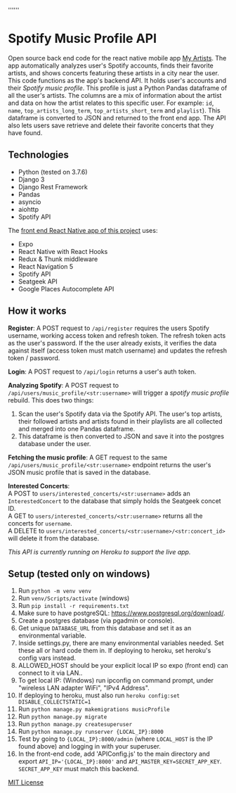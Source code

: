 ''''''

# Spotify Music Profile API
Open source back end code for the react native mobile app [My Artists](https://github.com/samkovaly/My-Artists-App). The app automatically analyzes user's Spotify accounts, finds their favorite artists, and shows concerts featuring these artists in a city near the user. This code functions as the app's backend API. It holds user's accounts and their *Spotify music profile*. This profile is just a Python Pandas dataframe of all the user's artists. The columns are a mix of information about the artist and data on how the artist relates to this specific user. For example: ```id```, ```name```, ```top_artists_long_term```, ```top_artists_short_term``` and ```playlist```). This dataframe is converted to JSON and returned to the front end app. The API also lets users save retrieve and delete their favorite concerts that they have found.


## Technologies
* Python (tested on 3.7.6)
* Django 3
* Django Rest Framework
* Pandas
* asyncio
* aiohttp
* Spotify API

The [front end React Native app of this project](https://github.com/samkovaly/My-Artists-App) uses:
* Expo
* React Native with React Hooks
* Redux & Thunk middleware
* React Navigation 5
* Spotify API
* Seatgeek API
* Google Places Autocomplete API

## How it works
**Register**: A POST request to ```/api/register``` requires the users Spotify username, working access token and refresh token. The refresh token acts as the user's password. If the the user already exists, it verifies the data against itself (access token must match username) and updates the refresh token / password.

**Login**: A POST request to ```/api/login``` returns a user's auth token.

**Analyzing Spotify**: A POST request to ```/api/users/music_profile/<str:username>``` will trigger a *spotify music profile* rebuild. This does two things:
1. Scan the user's Spotify data via the Spotify API. The user's top artists, their followed artists and artists found in their playlists are all collected and merged into one Pandas dataframe.
1. This dataframe is then converted to JSON and save it into the postgres database under the user.

**Fetching the music profile**: A GET request to the same ```/api/users/music_profile/<str:username>``` endpoint returns the user's JSON music profile that is saved in the database.

**Interested Concerts**: <br>
A POST to ```users/interested_concerts/<str:username>``` adds an ```InterestedConcert``` to the database that simply holds the Seatgeek concet ID.<br>
A GET to ```users/interested_concerts/<str:username>``` returns all the concerts for ```username```.<br>
A DELETE to ```users/interested_concerts/<str:username>/<str:concert_id>``` will delete it from the database.

*This API is currently running on Heroku to support the live app.* 

## Setup (tested only on windows)
1. Run `python -m venv venv`
1. Run `venv/Scripts/activate` (windows)
1. Run `pip install -r requirements.txt`
1. Make sure to have postgreSQL: https://www.postgresql.org/download/.
1. Create a postgres database (via pgadmin or console).
1. Get unique `DATABASE_URL` from this database and set it as an environmental variable.
1. Inside settings.py, there are many environmental variables needed. Set these all or hard code them in. If deploying to heroku, set heroku's config vars instead.
1. ALLOWED_HOST should be your explicit local IP so expo (front end) can connect to it via LAN..
1. To get local IP: (Windows) run ipconfig on command prompt, under "wireless LAN adapter WiFi", "IPv4 Address".
1. If deploying to heroku, must also run `heroku config:set DISABLE_COLLECTSTATIC=1`
1. Run `python manage.py makemigrations musicProfile`
1. Run `python manage.py migrate`
1. Run `python manage.py createsuperuser`
1. Run `python manage.py runserver {LOCAL_IP}:8000`
1. Test by going to `{LOCAL_IP}:8000/admin` (where `LOCAL_HOST` is the IP found above) and logging in with your superuser.
1. In the front-end code, add 'APIConfig.js' to the main directory and export `API_IP='{LOCAL_IP}:8000'` and `API_MASTER_KEY=SECRET_APP_KEY`. `SECRET_APP_KEY` must match this backend.


[MIT License](/license)